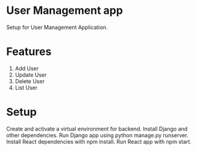 # User Management app
Setup for User Management Application.

# Features

1. Add User
2. Update User
3. Delete User
4. List User

# Setup
Create and activate a virtual environment for backend.
Install Django and other dependencies.
Run Django app using python manage.py runserver.
Install React dependencies with npm install.
Run React app with npm start.
